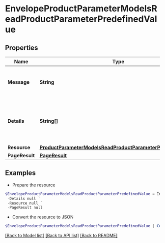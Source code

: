 # EnvelopeProductParameterModelsReadProductParameterPredefinedValue
## Properties

Name | Type | Description | Notes
------------ | ------------- | ------------- | -------------
**Message** | **String** | A status message for the action taken. | [optional] 
**Details** | **String[]** | Any validation messages for the data on the current action. | [optional] 
**Resource** | [**ProductParameterModelsReadProductParameterPredefinedValue**](ProductParameterModelsReadProductParameterPredefinedValue.md) |  | [optional] 
**PageResult** | [**PageResult**](PageResult.md) |  | [optional] 

## Examples

- Prepare the resource
```powershell
$EnvelopeProductParameterModelsReadProductParameterPredefinedValue = Initialize-PSOpenAPIToolsEnvelopeProductParameterModelsReadProductParameterPredefinedValue  -Message null `
 -Details null `
 -Resource null `
 -PageResult null
```

- Convert the resource to JSON
```powershell
$EnvelopeProductParameterModelsReadProductParameterPredefinedValue | ConvertTo-JSON
```

[[Back to Model list]](../README.md#documentation-for-models) [[Back to API list]](../README.md#documentation-for-api-endpoints) [[Back to README]](../README.md)

